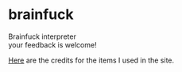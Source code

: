 # brainfuck

Brainfuck interpreter  
your feedback is welcome!  

[Here](https://github.com/tarakojo/brainfuck/blob/main/credit.txt) are the credits for the items I used in the site.
